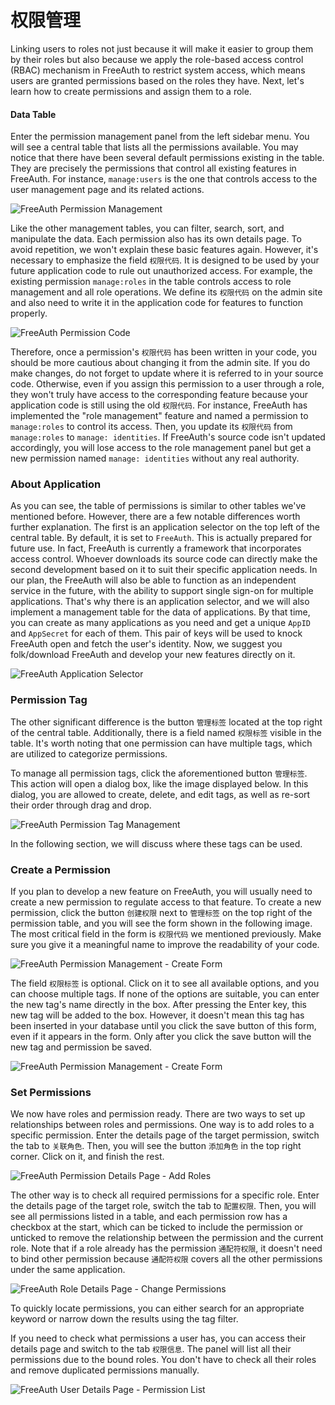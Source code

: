 # 权限管理

Linking users to roles not just because it will make it easier to group them by their roles but also because we apply the role-based access control (RBAC) mechanism in FreeAuth to restrict system access, which means users are granted permissions based on the roles they have. Next, let's learn how to create permissions and assign them to a role.

#### Data Table

Enter the permission management panel from the left sidebar menu. You will see a central table that lists all the permissions available. You may notice that there have been several default permissions existing in the table. They are precisely the permissions that control all existing features in FreeAuth. For instance, `manage:users` is the one that controls access to the user management page and its related actions.

![FreeAuth Permission Management](/assets/manual/permission-management.png)

Like the other management tables, you can filter, search, sort, and manipulate the data. Each permission also has its own details page. To avoid repetition, we won't explain these basic features again. However, it's necessary to emphasize the field `权限代码`. It is designed to be used by your future application code to rule out unauthorized access. For example, the existing permission `manage:roles` in the table controls access to role management and all role operations. We define its `权限代码` on the admin site and also need to write it in the application code for features to function properly.

![FreeAuth Permission Code](/assets/manual/permission-code.png)

Therefore, once a permission's `权限代码` has been written in your code, you should be more cautious about changing it from the admin site. If you do make changes, do not forget to update where it is referred to in your source code. Otherwise, even if you assign this permission to a user through a role, they won't truly have access to the corresponding feature because your application code is still using the old `权限代码`. For instance, FreeAuth has implemented the "role management" feature and named a permission to `manage:roles` to control its access. Then, you update its `权限代码` from  `manage:roles` to `manage: identities`. If FreeAuth's source code isn't updated accordingly, you will lose access to the role management panel but get a new permission named `manage: identities` without any real authority. 

### About Application

As you can see, the table of permissions is similar to other tables we've mentioned before. However, there are a few notable differences worth further explanation. The first is an application selector on the top left of the central table. By default, it is set to `FreeAuth`. This is actually prepared for future use. In fact, FreeAuth is currently a framework that incorporates access control. Whoever downloads its source code can directly make the second development based on it to suit their specific application needs. In our plan, the FreeAuth will also be able to function as an independent service in the future, with the ability to support single sign-on for multiple applications. That's why there is an application selector, and we will also implement a management table for the data of applications. By that time, you can create as many applications as you need and get a unique `AppID` and `AppSecret` for each of them. This pair of keys will be used to knock FreeAuth open and fetch the user's identity. Now, we suggest you folk/download FreeAuth and develop your new features directly on it.

![FreeAuth Application Selector](/assets/manual/application-selector.png)

### Permission Tag

The other significant difference is the button `管理标签` located at the top right of the central table. Additionally, there is a field named `权限标签` visible in the table. It's worth noting that one permission can have multiple tags, which are utilized to categorize permissions.

To manage all permission tags, click the aforementioned button `管理标签`. This action will open a dialog box, like the image displayed below. In this dialog, you are allowed to create, delete, and edit tags, as well as re-sort their order through drag and drop.

![FreeAuth Permission Tag Management](/assets/manual/permission-tag-management.png)

In the following section, we will discuss where these tags can be used. 

### Create a Permission

If you plan to develop a new feature on FreeAuth, you will usually need to create a new permission to regulate access to that feature. To create a new permission, click the button `创建权限` next to `管理标签` on the top right of the permission table, and you will see the form shown in the following image. The most critical field in the form is `权限代码` we mentioned previously. Make sure you give it a meaningful name to improve the readability of your code.

![FreeAuth Permission Management - Create Form](/assets/manual/permission-management-create.png)

The field `权限标签` is optional. Click on it to see all available options, and you can choose multiple tags. If none of the options are suitable, you can enter the new tag's name directly in the box. After pressing the Enter key, this new tag will be added to the box. However, it doesn't mean this tag has been inserted in your database until you click the save button of this form, even if it appears in the form. Only after you click the save button will the new tag and permission be saved. 

![FreeAuth Permission Management - Create Form](/assets/manual/permission-management-create-with-tag.png)


### Set Permissions

We now have roles and permission ready. There are two ways to set up relationships between roles and permissions. One way is to add roles to a specific permission. Enter the details page of the target permission, switch the tab to `关联角色`. Then, you will see the button `添加角色` in the top right corner. Click on it, and finish the rest.

![FreeAuth Permission Details Page - Add Roles](/assets/manual/permission-details-add-roles.png)

The other way is to check all required permissions for a specific role. Enter the details page of the target role, switch the tab to `配置权限`. Then, you will see all permissions listed in a table, and each permission row has a checkbox at the start, which can be ticked to include the permission or unticked to remove the relationship between the permission and the current role. Note that if a role already has the permission `通配符权限`, it doesn't need to bind other permission because `通配符权限` covers all the other permissions under the same application.

![FreeAuth Role Details Page - Change Permissions](/assets/manual/role-details-change-permissions.png)

To quickly locate permissions, you can either search for an appropriate keyword or narrow down the results using the tag filter.

If you need to check what permissions a user has, you can access their details page and switch to the tab `权限信息`. The panel will list all their permissions due to the bound roles. You don't have to check all their roles and remove duplicated permissions manually.

![FreeAuth User Details Page - Permission List](/assets/manual/user-details-permission-list.png)

